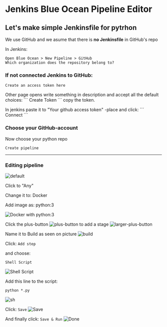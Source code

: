 # Jenkins Blue Ocean Pipeline Editor #

## Let's make simple Jenkinsfile for pytrhon ##
We use GitHub and we asume that there is
**no Jenkinsfile** in GitHub's repo

In Jenkins:
```
Open Blue Ocean > New Pipeline > GitHub
Which organization does the repository belong to?
```

### If not connected Jenkins to GitHub: ###
  ```
  Create an access token here
  ```
  Other page opens write something in description
  and accept all the default choices:
  ´´´
  Create Token
  ´´´
  copy the token.

  In jenkins paste it to "Your github access token" -place and click:
  ´´´
  Connect
  ´´´


### Choose your GitHub-account ###

Now choose your python repo
```
Create pipeline
```

----------------------------------------
### Editing pipeline ###

![default](https://github.com/lnxbusdrvr/mddocs/blob/master/jknsBOceanPipelineEditor01.png)

Click to "Any"

Change it to: Docker

Add image as: python:3

![Docker with python:3](https://github.com/lnxbusdrvr/mddocs/blob/master/jknsBOceanPipelineEditor02.png)

Click the plus-button ![plus-button](https://github.com/lnxbusdrvr/mddocs/blob/master/jknsBOceanPipelineEditor03.png) to add a stage ![larger-plus-button](https://github.com/lnxbusdrvr/mddocs/blob/master/jknsBOceanPipelineEditor04.png)

Name it to Build as seen on picture
![build](https://github.com/lnxbusdrvr/mddocs/blob/master/jknsBOceanPipelineEditor05.png)

Click: ```Add step```

and choose:
```
Shell Script
```
![Shell Script](https://github.com/lnxbusdrvr/mddocs/blob/master/jknsBOceanPipelineEditor05.png)

Add this line to the script:
```
python *.py
```

![sh](https://github.com/lnxbusdrvr/mddocs/blob/master/jknsBOceanPipelineEditor07.png)

Click: ``` Save ``` ![Save](https://github.com/lnxbusdrvr/mddocs/blob/master/jknsBOceanPipelineEditor08.png)

And finally click: ``` Save & Run ```
![Done](https://github.com/lnxbusdrvr/mddocs/blob/master/jknsBOceanPipelineEditor09.png)




